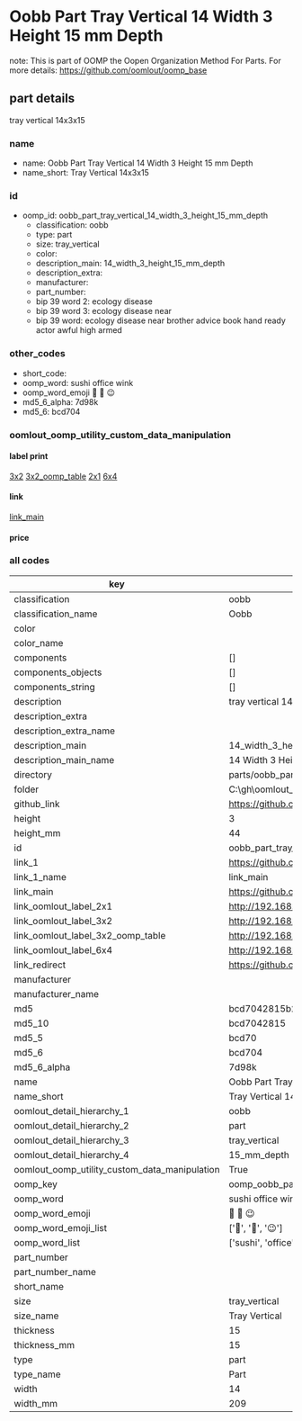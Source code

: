 # Oobb Part Tray Vertical 14 Width 3 Height 15 mm Depth  

note: This is part of OOMP the Oopen Organization Method For Parts. For more details: https://github.com/oomlout/oomp_base

##  part details
  



tray vertical 14x3x15



### name
* name: Oobb Part Tray Vertical 14 Width 3 Height 15 mm Depth
* name_short: Tray Vertical 14x3x15 
### id
* oomp_id: oobb_part_tray_vertical_14_width_3_height_15_mm_depth
  * classification: oobb
  * type: part
  * size: tray_vertical
  * color: 
  * description_main: 14_width_3_height_15_mm_depth
  * description_extra: 
  * manufacturer: 
  * part_number: 
  * bip 39 word 2: ecology disease
  * bip 39 word 3: ecology disease near
  * bip 39 word: ecology disease near brother advice book hand ready actor awful high armed

### other_codes
* short_code: 
* oomp_word: sushi office wink
* oomp_word_emoji :sushi: :office: :wink:
* md5_6_alpha: 7d98k
* md5_6: bcd704






### oomlout_oomp_utility_custom_data_manipulation
#### label print
[3x2](http://192.168.1.245:1112/?label=oomp%207d98k)
[3x2_oomp_table](http://192.168.1.108:1112/?label=oomp%207d98k)
[2x1](http://192.168.1.242:1112/?label=oomp%207d98k)
[6x4](http://192.168.1.55:1112/?label=oomp%207d98k)    

#### link

[link_main](https://github.com/oomlout/oomlout_oobb_version_4_generated_parts/tree/main/navigation_oomp/oobb/part/tray_vertical/14_width_3_height_15_mm_depth/part)                              

#### price







### all codes 
| key | value |  
| --- | --- |  
| classification | oobb |  
| classification_name | Oobb |  
| color |  |  
| color_name |  |  
| components | [] |  
| components_objects | [] |  
| components_string | [] |  
| description | tray vertical 14x3x15 |  
| description_extra |  |  
| description_extra_name |  |  
| description_main | 14_width_3_height_15_mm_depth |  
| description_main_name | 14 Width 3 Height 15 mm Depth |  
| directory | parts/oobb_part_tray_vertical_14_width_3_height_15_mm_depth |  
| folder | C:\gh\oomlout_oobb_version_4_generated_parts\parts\oobb_part_tray_vertical_14_width_3_height_15_mm_depth |  
| github_link | https://github.com/oomlout/oomlout_oomp_part_src/tree/main/parts/oobb_part_tray_vertical_14_width_3_height_15_mm_depth |  
| height | 3 |  
| height_mm | 44 |  
| id | oobb_part_tray_vertical_14_width_3_height_15_mm_depth |  
| link_1 | https://github.com/oomlout/oomlout_oobb_version_4_generated_parts/tree/main/navigation_oomp/oobb/part/tray_vertical/14_width_3_height_15_mm_depth/part |  
| link_1_name | link_main |  
| link_main | https://github.com/oomlout/oomlout_oobb_version_4_generated_parts/tree/main/navigation_oomp/oobb/part/tray_vertical/14_width_3_height_15_mm_depth/part |  
| link_oomlout_label_2x1 | http://192.168.1.242:1112/?label=oomp%207d98k |  
| link_oomlout_label_3x2 | http://192.168.1.245:1112/?label=oomp%207d98k |  
| link_oomlout_label_3x2_oomp_table | http://192.168.1.108:1112/?label=oomp%207d98k |  
| link_oomlout_label_6x4 | http://192.168.1.55:1112/?label=oomp%207d98k |  
| link_redirect | https://github.com/oomlout/oomlout_oobb_version_4_generated_parts/tree/main/parts/oobb_tray_vertical_14_03_15 |  
| manufacturer |  |  
| manufacturer_name |  |  
| md5 | bcd7042815b2cd18660201cf270fc230 |  
| md5_10 | bcd7042815 |  
| md5_5 | bcd70 |  
| md5_6 | bcd704 |  
| md5_6_alpha | 7d98k |  
| name | Oobb Part Tray Vertical 14 Width 3 Height 15 mm Depth |  
| name_short | Tray Vertical 14x3x15  |  
| oomlout_detail_hierarchy_1 | oobb |  
| oomlout_detail_hierarchy_2 | part |  
| oomlout_detail_hierarchy_3 | tray_vertical |  
| oomlout_detail_hierarchy_4 | 15_mm_depth |  
| oomlout_oomp_utility_custom_data_manipulation | True |  
| oomp_key | oomp_oobb_part_tray_vertical_14_width_3_height_15_mm_depth |  
| oomp_word | sushi office wink |  
| oomp_word_emoji | :sushi: :office: :wink: |  
| oomp_word_emoji_list | [':sushi:', ':office:', ':wink:'] |  
| oomp_word_list | ['sushi', 'office', 'wink'] |  
| part_number |  |  
| part_number_name |  |  
| short_name |  |  
| size | tray_vertical |  
| size_name | Tray Vertical |  
| thickness | 15 |  
| thickness_mm | 15 |  
| type | part |  
| type_name | Part |  
| width | 14 |  
| width_mm | 209 |  
